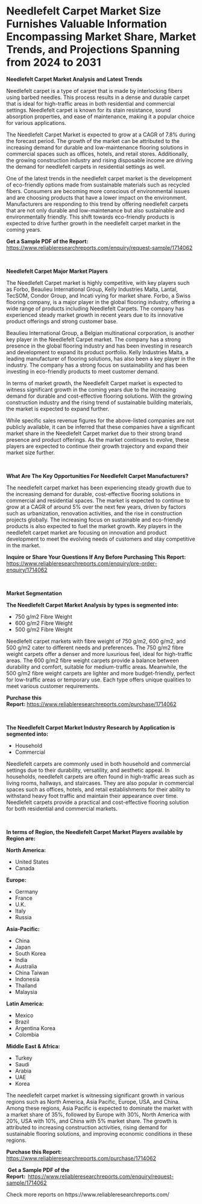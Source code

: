 <p><h1>Needlefelt Carpet Market Size Furnishes Valuable Information Encompassing Market Share, Market Trends, and Projections Spanning from 2024 to 2031</h1></p><p><strong>Needlefelt Carpet Market Analysis and Latest Trends</strong></p>
<p><p>Needlefelt carpet is a type of carpet that is made by interlocking fibers using barbed needles. This process results in a dense and durable carpet that is ideal for high-traffic areas in both residential and commercial settings. Needlefelt carpet is known for its stain resistance, sound absorption properties, and ease of maintenance, making it a popular choice for various applications.</p><p>The Needlefelt Carpet Market is expected to grow at a CAGR of 7.8% during the forecast period. The growth of the market can be attributed to the increasing demand for durable and low-maintenance flooring solutions in commercial spaces such as offices, hotels, and retail stores. Additionally, the growing construction industry and rising disposable income are driving the demand for needlefelt carpets in residential settings as well.</p><p>One of the latest trends in the needlefelt carpet market is the development of eco-friendly options made from sustainable materials such as recycled fibers. Consumers are becoming more conscious of environmental issues and are choosing products that have a lower impact on the environment. Manufacturers are responding to this trend by offering needlefelt carpets that are not only durable and low-maintenance but also sustainable and environmentally friendly. This shift towards eco-friendly products is expected to drive further growth in the needlefelt carpet market in the coming years.</p></p>
<p><strong>Get a Sample PDF of the Report:&nbsp;</strong> <a href="https://www.reliableresearchreports.com/enquiry/request-sample/1714062">https://www.reliableresearchreports.com/enquiry/request-sample/1714062</a></p>
<p>&nbsp;</p>
<p><strong>Needlefelt Carpet Major Market Players</strong></p>
<p><p>The Needlefelt Carpet market is highly competitive, with key players such as Forbo, Beaulieu International Group, Kelly Industries Malta, Lantal, TecSOM, Condor Group, and Incati vying for market share. Forbo, a Swiss flooring company, is a major player in the global flooring industry, offering a wide range of products including Needlefelt Carpets. The company has experienced steady market growth in recent years due to its innovative product offerings and strong customer base.</p><p>Beaulieu International Group, a Belgian multinational corporation, is another key player in the Needlefelt Carpet market. The company has a strong presence in the global flooring industry and has been investing in research and development to expand its product portfolio. Kelly Industries Malta, a leading manufacturer of flooring solutions, has also been a key player in the industry. The company has a strong focus on sustainability and has been investing in eco-friendly products to meet customer demand.</p><p>In terms of market growth, the Needlefelt Carpet market is expected to witness significant growth in the coming years due to the increasing demand for durable and cost-effective flooring solutions. With the growing construction industry and the rising trend of sustainable building materials, the market is expected to expand further.</p><p>While specific sales revenue figures for the above-listed companies are not publicly available, it can be inferred that these companies have a significant market share in the Needlefelt Carpet market due to their strong brand presence and product offerings. As the market continues to evolve, these players are expected to continue their growth trajectory and expand their market size further.</p></p>
<p>&nbsp;</p>
<p><strong>What Are The Key Opportunities For Needlefelt Carpet Manufacturers?</strong></p>
<p><p>The needlefelt carpet market has been experiencing steady growth due to the increasing demand for durable, cost-effective flooring solutions in commercial and residential spaces. The market is expected to continue to grow at a CAGR of around 5% over the next few years, driven by factors such as urbanization, renovation activities, and the rise in construction projects globally. The increasing focus on sustainable and eco-friendly products is also expected to fuel the market growth. Key players in the needlefelt carpet market are focusing on innovation and product development to meet the evolving needs of customers and stay competitive in the market.</p></p>
<p><strong>Inquire or Share Your Questions If Any Before Purchasing This Report:</strong> <a href="https://www.reliableresearchreports.com/enquiry/pre-order-enquiry/1714062">https://www.reliableresearchreports.com/enquiry/pre-order-enquiry/1714062</a></p>
<p>&nbsp;</p>
<p><strong>Market Segmentation</strong></p>
<p><strong>The Needlefelt Carpet Market Analysis by types is segmented into:</strong></p>
<p><ul><li>750 g/m2 Fibre Weight</li><li>600 g/m2 Fibre Weight</li><li>500 g/m2 Fibre Weight</li></ul></p>
<p><p>Needlefelt carpet markets with fibre weight of 750 g/m2, 600 g/m2, and 500 g/m2 cater to different needs and preferences. The 750 g/m2 fibre weight carpets offer a denser and more luxurious feel, ideal for high-traffic areas. The 600 g/m2 fibre weight carpets provide a balance between durability and comfort, suitable for medium-traffic areas. Meanwhile, the 500 g/m2 fibre weight carpets are lighter and more budget-friendly, perfect for low-traffic areas or temporary use. Each type offers unique qualities to meet various customer requirements.</p></p>
<p><strong>Purchase this Report:&nbsp;</strong><a href="https://www.reliableresearchreports.com/purchase/1714062">https://www.reliableresearchreports.com/purchase/1714062</a></p>
<p>&nbsp;</p>
<p><strong>The Needlefelt Carpet Market Industry Research by Application is segmented into:</strong></p>
<p><ul><li>Household</li><li>Commercial</li></ul></p>
<p><p>Needlefelt carpets are commonly used in both household and commercial settings due to their durability, versatility, and aesthetic appeal. In households, needlefelt carpets are often found in high-traffic areas such as living rooms, hallways, and staircases. They are also popular in commercial spaces such as offices, hotels, and retail establishments for their ability to withstand heavy foot traffic and maintain their appearance over time. Needlefelt carpets provide a practical and cost-effective flooring solution for both residential and commercial markets.</p></p>
<p>&nbsp;</p>
<p><strong>In terms of Region, the Needlefelt Carpet Market Players available by Region are:</strong></p>
<p>
    <p> <strong> North America: </strong>
        <ul>
            <li>United States</li>
            <li>Canada</li>
        </ul>
        </p> 
    <p> <strong> Europe: </strong>
        <ul>
            <li>Germany</li>
            <li>France</li>
            <li>U.K.</li>
            <li>Italy</li>
            <li>Russia</li>
        </ul>
        </p> 
    <p> <strong> Asia-Pacific: </strong>
        <ul>
            <li>China</li>
            <li>Japan</li>
            <li>South Korea</li>
            <li>India</li>
            <li>Australia</li>
            <li>China Taiwan</li>
            <li>Indonesia</li>
            <li>Thailand</li>
            <li>Malaysia</li>
        </ul>
        </p> 
    <p> <strong> Latin America: </strong>
        <ul>
            <li>Mexico</li>
            <li>Brazil</li>
            <li>Argentina Korea</li>
            <li>Colombia</li>
        </ul>
        </p> 
    <p> <strong> Middle East & Africa: </strong>
        <ul>
            <li>Turkey</li>
            <li>Saudi</li>
            <li>Arabia</li>
            <li>UAE</li>
            <li>Korea</li>
        </ul>
    </p>
    </p>
<p><p>The needlefelt carpet market is witnessing significant growth in various regions such as North America, Asia Pacific, Europe, USA, and China. Among these regions, Asia Pacific is expected to dominate the market with a market share of 35%, followed by Europe with 30%, North America with 20%, USA with 10%, and China with 5% market share. The growth is attributed to increasing construction activities, rising demand for sustainable flooring solutions, and improving economic conditions in these regions.</p></p>
<p><strong>Purchase this Report: </strong><a href="https://www.reliableresearchreports.com/purchase/1714062">https://www.reliableresearchreports.com/purchase/1714062</a></p>
<p>&nbsp;<strong>Get a Sample PDF of the Report:&nbsp;&nbsp;</strong><a href="https://www.reliableresearchreports.com/enquiry/request-sample/1714062">https://www.reliableresearchreports.com/enquiry/request-sample/1714062</a></p>
<p><strong></strong></p>
<p>Check more reports on https://www.reliableresearchreports.com/</p>
